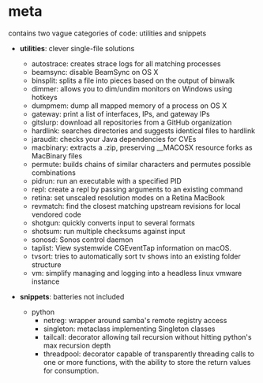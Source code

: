 meta
==========
contains two vague categories of code: utilities and snippets

* __utilities__: clever single-file solutions
  * autostrace: creates strace logs for all matching processes
  * beamsync: disable BeamSync on OS X
  * binsplit: splits a file into pieces based on the output of binwalk
  * dimmer: allows you to dim/undim monitors on Windows using hotkeys
  * dumpmem: dump all mapped memory of a process on OS X
  * gateway: print a list of interfaces, IPs, and gateway IPs
  * gitslurp: download all repositories from a GitHub organization
  * hardlink: searches directories and suggests identical files to hardlink
  * jaraudit: checks your Java dependencies for CVEs
  * macbinary: extracts a .zip, preserving \_\_MACOSX resource forks as MacBinary files
  * permute: builds chains of similar characters and permutes possible combinations
  * pidrun: run an executable with a specified PID
  * repl: create a repl by passing arguments to an existing command
  * retina: set unscaled resolution modes on a Retina MacBook
  * revmatch: find the closest matching upstream revisions for local vendored code
  * shotgun: quickly converts input to several formats
  * shotsum: run multiple checksums against input
  * sonosd: Sonos control daemon
  * taplist: View systemwide CGEventTap information on macOS.
  * tvsort: tries to automatically sort tv shows into an existing folder structure
  * vm: simplify managing and logging into a headless linux vmware instance

* __snippets__: batteries not included
  * python
     * netreg: wrapper around samba's remote registry access
     * singleton: metaclass implementing Singleton classes
     * tailcall: decorator allowing tail recursion without hitting python's max recursion depth
     * threadpool: decorator capable of transparently threading calls to one or more functions, with the ability to store the return values for consumption.
